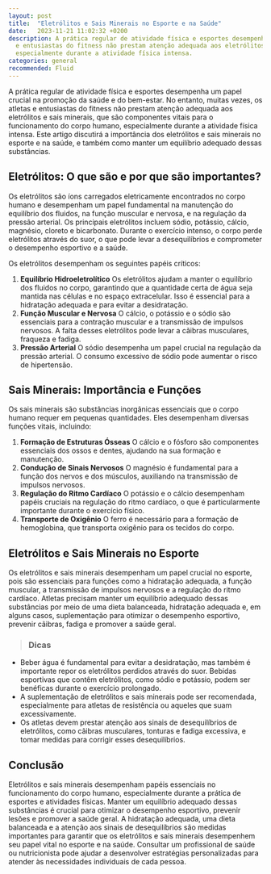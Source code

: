 ```yaml
---
layout: post
title:  "Eletrólitos e Sais Minerais no Esporte e na Saúde"
date:   2023-11-21 11:02:32 +0200
description: A prática regular de atividade física e esportes desempenha um papel crucial na promoção da saúde e do bem-estar. No entanto, muitas vezes, os atletas
  e entusiastas do fitness não prestam atenção adequada aos eletrólitos e sais minerais, que são componentes vitais para o funcionamento do corpo humano,
  especialmente durante a atividade física intensa.  
categories: general
recommended: Fluid
---
```


A prática regular de atividade física e esportes desempenha um papel crucial na promoção da saúde e do bem-estar. No entanto, muitas vezes, os atletas 
e entusiastas do fitness não prestam atenção adequada aos eletrólitos e sais minerais, que são componentes vitais para o funcionamento do corpo humano, 
especialmente durante a atividade física intensa. Este artigo discutirá a importância dos eletrólitos e sais minerais no esporte e na saúde, e também 
como manter um equilíbrio adequado dessas substâncias.

## Eletrólitos: O que são e por que são importantes?
Os eletrólitos são íons carregados eletricamente encontrados no corpo humano e desempenham um papel fundamental na manutenção do equilíbrio dos fluidos, 
na função muscular e nervosa, e na regulação da pressão arterial. Os principais eletrólitos incluem sódio, potássio, cálcio, magnésio, cloreto e bicarbonato. 
Durante o exercício intenso, o corpo perde eletrólitos através do suor, o que pode levar a desequilíbrios e comprometer o desempenho esportivo e a saúde.

Os eletrólitos desempenham os seguintes papéis críticos:
1. **Equilíbrio Hidroeletrolítico** Os eletrólitos ajudam a manter o equilíbrio dos fluidos no corpo, garantindo que a quantidade certa de água seja mantida 
   nas células e no espaço extracelular. Isso é essencial para a hidratação adequada e para evitar a desidratação.
2. **Função Muscular e Nervosa** O cálcio, o potássio e o sódio são essenciais para a contração muscular e a transmissão de impulsos nervosos. A falta desses 
   eletrólitos pode levar a cãibras musculares, fraqueza e fadiga.
3. **Pressão Arterial** O sódio desempenha um papel crucial na regulação da pressão arterial. O consumo excessivo de sódio pode aumentar o risco de hipertensão.


## Sais Minerais: Importância e Funções
Os sais minerais são substâncias inorgânicas essenciais que o corpo humano requer em pequenas quantidades. Eles desempenham diversas funções vitais, incluindo:
1. **Formação de Estruturas Ósseas** O cálcio e o fósforo são componentes essenciais dos ossos e dentes, ajudando na sua formação e manutenção.
2. **Condução de Sinais Nervosos** O magnésio é fundamental para a função dos nervos e dos músculos, auxiliando na transmissão de impulsos nervosos.
3. **Regulação do Ritmo Cardíaco** O potássio e o cálcio desempenham papéis cruciais na regulação do ritmo cardíaco, o que é particularmente importante durante o exercício físico.
4. **Transporte de Oxigênio** O ferro é necessário para a formação de hemoglobina, que transporta oxigênio para os tecidos do corpo.

## Eletrólitos e Sais Minerais no Esporte
Os eletrólitos e sais minerais desempenham um papel crucial no esporte, pois são essenciais para funções como a hidratação adequada, a função muscular, a
transmissão de impulsos nervosos e a regulação do ritmo cardíaco. Atletas precisam manter um equilíbrio adequado dessas substâncias por meio de uma 
dieta balanceada, hidratação adequada e, em alguns casos, suplementação para otimizar o desempenho esportivo, prevenir cãibras, 
fadiga e promover a saúde geral.

> ### <span class="ion-android-bulb"></span> Dicas
 - Beber água é fundamental para evitar a desidratação, mas também é importante repor os eletrólitos perdidos através do suor. 
   Bebidas esportivas que contêm eletrólitos, como sódio e potássio, podem ser benéficas durante o exercício prolongado.
 - A suplementação de eletrólitos e sais minerais pode ser recomendada, especialmente para atletas de resistência ou aqueles que suam excessivamente.
 - Os atletas devem prestar atenção aos sinais de desequilíbrios de eletrólitos, como cãibras musculares, tonturas e fadiga excessiva, e tomar medidas para corrigir esses desequilíbrios.

## Conclusão
Eletrólitos e sais minerais desempenham papéis essenciais no funcionamento do corpo humano, especialmente durante a prática de esportes e atividades físicas. 
Manter um equilíbrio adequado dessas substâncias é crucial para otimizar o desempenho esportivo, prevenir lesões e promover a saúde geral. 
A hidratação adequada, uma dieta balanceada e a atenção aos sinais de desequilíbrios são medidas importantes para garantir que os eletrólitos e sais minerais 
desempenhem seu papel vital no esporte e na saúde. Consultar um profissional de saúde ou nutricionista pode ajudar a desenvolver estratégias personalizadas 
para atender às necessidades individuais de cada pessoa.

